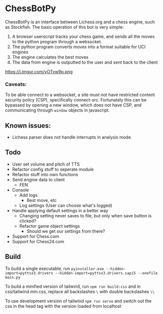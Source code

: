 # ChessBotPy

ChessBotPy is an interface between Lichess.org and a chess engine, such as Stockfish.
The basic operation of this bot is very simple:

1. A browser userscript tracks your chess game, and sends all the moves to the python program through a websocket.
2. The python program converts moves into a format suitable for UCI engines
3. The engine calculates the best moves
4. The data from engine is outputted to the user and sent back to the client

https://i.imgur.com/vOTvw9p.png

### Caveats:

To be able connect to a websocket, a site must not have restricted content security policy (CSP), specifically connect-src. Fortunately this can be bypassed by opening a new window, which does not have CSP, and communicating through `window` objects in javascript.

## Known issues:

-   Lichess parser does not handle interrupts in analysis mode.

## Todo

-   User set volume and pitch of TTS
-   Refactor config stuff to seperate module
-   Refactor stuff into own functions
-   Send engine data to client
    -   FEN
-   Console
    -   Add logs
        -   Best move, etc
    -   Log settings (User can choose what's logged)
-   Handle applying default settings in a better way
    -   Changing setting never saves to file, but only when save button is clicked?
    -   Refactor game object settings
        -   Should we get our settings from there?
-   Support for Chess.com
-   Support for Chess24.com

## Build

To build a single executable, run
`pyinstaller.exe --hidden-import=pyttsx3.drivers --hidden-import=pyttsx3.drivers.sapi5 --onefile main.py`

To build a minified version of tailwind, run
`npm run build:css` and in css/tailwind.min.css, replace all backslashes `\` with double backslashes `\\`

To use development version of tailwind
`npm run serve`
and switch out the css in the head tag with the version loaded from localhost
